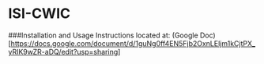 # ISI-CWIC
###Installation and Usage Instructions located at:
(Google Doc)[https://docs.google.com/document/d/1guNg0ff4EN5Fjb2OxnLEljm1kCjtPX_yRIK9wZR-aDQ/edit?usp=sharing]
